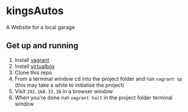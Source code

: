 # kingsAutos
A Website for a local garage

## Get up and running
1. Install [vagrant](https://www.vagrantup.com/)
2. Install [virtualbox](https://www.virtualbox.org/)
3. Clone this repo
4. From a terminal window cd into the project folder and run `vagrant up` (this may take a while to initialise the project)
5. Visit `192.168.33.10` in a browser window
6. When you're done run `vagrant halt` in the project folder terminal window
